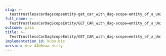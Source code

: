 ```yaml
---
slug: >-
  testtrustlesscardagscopeentity-get_car_with_dag-scope-entity_of_a_unixfs_directory_(format-car)
full_name: >-
  TestTrustlessCarDagScopeEntity/GET_CAR_with_dag-scope=entity_of_a_UnixFS_directory_(format=car)
outcome: pass
title: >-
  TestTrustlessCarDagScopeEntity/GET_CAR_with_dag-scope=entity_of_a_UnixFS_directory_(format=car)
implementation_id: kubo-bis
version: dev-44b0eaa-dirty
---
```


